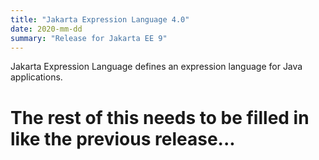 ```yaml
---
title: "Jakarta Expression Language 4.0"
date: 2020-mm-dd
summary: "Release for Jakarta EE 9"
---
```

Jakarta Expression Language defines an expression language for Java applications.

# The rest of this needs to be filled in like the previous release...
